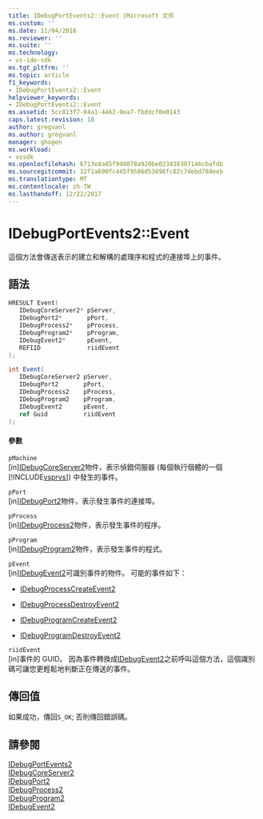 ```yaml
---
title: IDebugPortEvents2::Event |Microsoft 文件
ms.custom: ''
ms.date: 11/04/2016
ms.reviewer: ''
ms.suite: ''
ms.technology:
- vs-ide-sdk
ms.tgt_pltfrm: ''
ms.topic: article
f1_keywords:
- IDebugPortEvents2::Event
helpviewer_keywords:
- IDebugPortEvents2::Event
ms.assetid: 5cc813f7-04a1-4462-9ea7-fbddcf0e0143
caps.latest.revision: 18
author: gregvanl
ms.author: gregvanl
manager: ghogen
ms.workload:
- vssdk
ms.openlocfilehash: 6713e8a85f9d4078a920be023438307146cbafdb
ms.sourcegitcommit: 32f1a690fc445f9586d53698fc82c7debd784eeb
ms.translationtype: MT
ms.contentlocale: zh-TW
ms.lasthandoff: 12/22/2017
---
```

# <a name="idebugportevents2event"></a>IDebugPortEvents2::Event
這個方法會傳送表示的建立和解構的處理序和程式的連接埠上的事件。  
  
## <a name="syntax"></a>語法  
  
```cpp  
HRESULT Event(  
   IDebugCoreServer2* pServer,  
   IDebugPort2*       pPort,  
   IDebugProcess2*    pProcess,  
   IDebugProgram2*    pProgram,  
   IDebugEvent2*      pEvent,  
   REFIID             riidEvent  
);  
```  
  
```csharp  
int Event(  
   IDebugCoreServer2 pServer,   
   IDebugPort2       pPort,   
   IDebugProcess2    pProcess,   
   IDebugProgram2    pProgram,   
   IDebugEvent2      pEvent,   
   ref Guid          riidEvent  
);  
```  
  
#### <a name="parameters"></a>參數  
 `pMachine`  
 [in][IDebugCoreServer2](../../../extensibility/debugger/reference/idebugcoreserver2.md)物件，表示偵錯伺服器 (每個執行個體的一個[!INCLUDE[vsprvs](../../../code-quality/includes/vsprvs_md.md)]) 中發生的事件。  
  
 `pPort`  
 [in][IDebugPort2](../../../extensibility/debugger/reference/idebugport2.md)物件，表示發生事件的連接埠。  
  
 `pProcess`  
 [in][IDebugProcess2](../../../extensibility/debugger/reference/idebugprocess2.md)物件，表示發生事件的程序。  
  
 `pProgram`  
 [in][IDebugProgram2](../../../extensibility/debugger/reference/idebugprogram2.md)物件，表示發生事件的程式。  
  
 `pEvent`  
 [in][IDebugEvent2](../../../extensibility/debugger/reference/idebugevent2.md)可識別事件的物件。 可能的事件如下：  
  
-   [IDebugProcessCreateEvent2](../../../extensibility/debugger/reference/idebugprocesscreateevent2.md)  
  
-   [IDebugProcessDestroyEvent2](../../../extensibility/debugger/reference/idebugprocessdestroyevent2.md)  
  
-   [IDebugProgramCreateEvent2](../../../extensibility/debugger/reference/idebugprogramcreateevent2.md)  
  
-   [IDebugProgramDestroyEvent2](../../../extensibility/debugger/reference/idebugprogramdestroyevent2.md)  
  
 `riidEvent`  
 [in]事件的 GUID。 因為事件轉換成[IDebugEvent2](../../../extensibility/debugger/reference/idebugevent2.md)之前呼叫這個方法，這個識別碼可讓您更輕鬆地判斷正在傳送的事件。  
  
## <a name="return-value"></a>傳回值  
 如果成功，傳回`S_OK`; 否則傳回錯誤碼。  
  
## <a name="see-also"></a>請參閱  
 [IDebugPortEvents2](../../../extensibility/debugger/reference/idebugportevents2.md)   
 [IDebugCoreServer2](../../../extensibility/debugger/reference/idebugcoreserver2.md)   
 [IDebugPort2](../../../extensibility/debugger/reference/idebugport2.md)   
 [IDebugProcess2](../../../extensibility/debugger/reference/idebugprocess2.md)   
 [IDebugProgram2](../../../extensibility/debugger/reference/idebugprogram2.md)   
 [IDebugEvent2](../../../extensibility/debugger/reference/idebugevent2.md)